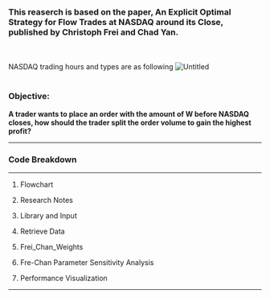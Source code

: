 ### This reaserch is based on the paper, An Explicit Optimal Strategy for Flow Trades at NASDAQ around its Close, published by Christoph Frei and Chad Yan.
<br>
<br>
NASDAQ trading hours and types are as following
<img src="https://i.ibb.co/m0QsRfB/Untitled.png" alt="Untitled" border="0">
<br>
<br>

### Objective:

**A trader wants to place an order with the amount of W before NASDAQ closes, how should the trader split the order volume to gain the highest profit?**
<br>

---
### Code Breakdown
---
1. Flowchart

2. Research Notes

3. Library and Input

4. Retrieve Data

5. Frei_Chan_Weights

6. Fre-Chan Parameter Sensitivity Analysis

7. Performance Visualization

---
